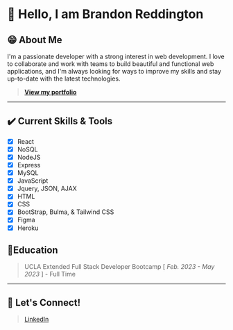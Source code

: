 # 👋 Hello, I am Brandon Reddington 
## 😁 About Me
I'm a passionate developer with a strong interest in web development. I love to collaborate and work with teams to build beautiful and functional web applications, and I'm always looking for ways to improve my skills and stay up-to-date with the latest technologies.
> **[View my portfolio](https://breddington.dev/)** 
---
## ✔️ Current Skills & Tools
- [x] React
- [x] NoSQL
- [x] NodeJS
- [x] Express
- [x] MySQL
- [x] JavaScript
- [x] Jquery, JSON, AJAX
- [x] HTML
- [x] CSS
- [x] BootStrap, Bulma, & Tailwind CSS
- [x] Figma 
- [x] Heroku

## 📖Education
> UCLA Extended Full Stack Developer Bootcamp [ *Feb. 2023 - May 2023* ] - Full Time

---
## 💬 Let's Connect!
> [LinkedIn](https://www.linkedin.com/in/breddington/)
